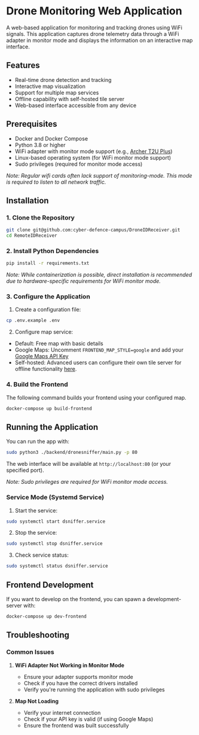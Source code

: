 # Drone Monitoring Web Application

A web-based application for monitoring and tracking drones using WiFi signals. This application captures drone telemetry data through a WiFi adapter in monitor mode and displays the information on an interactive map interface.

## Features
- Real-time drone detection and tracking
- Interactive map visualization
- Support for multiple map services
- Offline capability with self-hosted tile server
- Web-based interface accessible from any device

## Prerequisites
- Docker and Docker Compose
- Python 3.8 or higher
- WiFi adapter with monitor mode support (e.g., [Archer T2U Plus](https://www.tp-link.com/de/home-networking/adapter/archer-t2u-plus/))
- Linux-based operating system (for WiFi monitor mode support)
- Sudo privileges (required for monitor mode access)

*Note:  Regular wifi cards often lack support of monitoring-mode. This mode is required to listen to all network traffic.*

## Installation

### 1. Clone the Repository
```bash
git clone git@github.com:cyber-defence-campus/DroneIDReceiver.git
cd RemoteIDReceiver
```

### 2. Install Python Dependencies
```bash
pip install -r requirements.txt
```

*Note: While containerization is possible, direct installation is recommended due to hardware-specific requirements for WiFi monitor mode.*

### 3. Configure the Application
1. Create a configuration file:
```bash
cp .env.example .env
```

2. Configure map service:
- Default: Free map with basic details
- Google Maps: Uncomment `FRONTEND_MAP_STYLE=google` and add your [Google Maps API Key](https://developers.google.com/maps/documentation/javascript/get-api-key)
- Self-hosted: Advanced users can configure their own tile server for offline functionality [here](README_TILESERVER.md).

### 4. Build the Frontend
The following command builds your frontend using your configured map.
```bash
docker-compose up build-frontend
```

## Running the Application
You can run the app with:
```bash
sudo python3 ./backend/dronesniffer/main.py -p 80
```
The web interface will be available at `http://localhost:80` (or your specified port).

*Note: Sudo privileges are required for WiFi monitor mode access.*

### Service Mode (Systemd Service)
1. Start the service:
```bash
sudo systemctl start dsniffer.service
```

2. Stop the service:
```bash
sudo systemctl stop dsniffer.service
```

3. Check service status:
```bash
sudo systemctl status dsniffer.service
```

## Frontend Development
If you want to develop on the frontend, you can spawn a development-server with:
```bash
docker-compose up dev-frontend
```

## Troubleshooting

### Common Issues
1. **WiFi Adapter Not Working in Monitor Mode**
   - Ensure your adapter supports monitor mode
   - Check if you have the correct drivers installed
   - Verify you're running the application with sudo privileges

2. **Map Not Loading**
   - Verify your internet connection
   - Check if your API key is valid (if using Google Maps)
   - Ensure the frontend was built successfully
